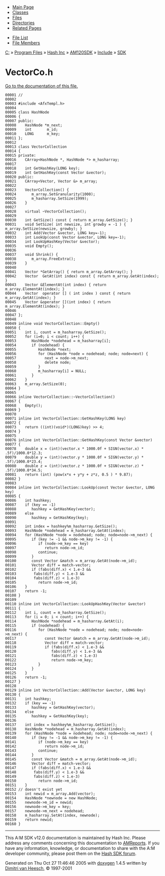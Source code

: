 <div class="tabs">

- [Main Page](index.md)
- [Classes](annotated.md)
- <span id="current">[Files](files.md)</span>
- [Directories](dirs.md)
- [Related Pages](pages.md)

</div>

<div class="tabs">

- [File List](files.md)
- [File Members](globals.md)

</div>

<div class="nav">

<a href="dir_C_3A_2F.md" class="el">C:</a> » <a href="dir_C_3A_2FProgram_20Files_2F.md" class="el">Program Files</a> » <a href="dir_C_3A_2FProgram_20Files_2FHash_20Inc_2F.md" class="el">Hash Inc</a> » <a href="dir_C_3A_2FProgram_20Files_2FHash_20Inc_2FAM120SDK_2F.md" class="el">AM120SDK</a> » <a href="dir_C_3A_2FProgram_20Files_2FHash_20Inc_2FAM120SDK_2FInclude_2F.md" class="el">Include</a> » <a href="dir_C_3A_2FProgram_20Files_2FHash_20Inc_2FAM120SDK_2FInclude_2FSDK_2F.md" class="el">SDK</a>

</div>

# VectorCo.h

[Go to the documentation of this file.](VectorCo_8h.md)

<div class="fragment">

``` fragment
00001 //
00002 
00003 #include <AfxTempl.h>
00004 
00005 class HashNode 
00006 {
00007 public:
00008    HashNode *m_next;
00009    int       m_id;
00010    LONG      m_key;
00011 };
00012 
00013 class VectorCollection 
00014 {
00015 private:
00016    CArray<HashNode *, HashNode *> m_hasharray;
00017 
00018    int GetHashKey(LONG key);
00019    int GetHashKey(const Vector &vector);
00020 public:
00021    CArray<Vector, Vector &> m_array;
00022 
00023    VectorCollection() {
00024       m_array.SetGranularity(1000);
00025       m_hasharray.SetSize(1999);
00026    }   
00027    
00028    virtual ~VectorCollection();
00029    
00030    int GetSize() const { return m_array.GetSize(); }
00031    void SetSize( int newsize, int growby = -1 ) { m_array.SetSize(newsize, growby); } 
00032    int Add(Vector &vector, LONG key=-1);
00033    int LookUp(const Vector &vector, LONG key=-1);
00034    int LookUpHashKey(Vector &vector);
00035    void Empty();
00036 
00037    void Shrink() {
00038       m_array.FreeExtra();
00039    }
00040 
00041    Vector *GetArray() { return m_array.GetArray(); }
00042    Vector  GetAt(int index) const { return m_array.GetAt(index); }
00043    Vector &ElementAt(int index) { return m_array.ElementAt(index); }
00044    Vector  operator [] ( int index ) const { return m_array.GetAt(index); }
00045    Vector &operator [](int index) { return m_array.ElementAt(index); }
00046 
00047 };
00048 
00049 inline void VectorCollection::Empty()
00050 {
00051    int i, count = m_hasharray.GetSize();
00052    for (i=0; i < count; i++) {
00053       HashNode *nodehead = m_hasharray[i];
00054       if (nodehead) {
00055          HashNode *next;
00056          for (HashNode *node = nodehead; node; node=next) {
00057             next = node->m_next;
00058             delete node;
00059          }
00060          m_hasharray[i] = NULL;
00061       }
00062    }
00063    m_array.SetSize(0);
00064 }
00065 
00066 inline VectorCollection::~VectorCollection()
00067 {
00068    Empty();
00069 }
00070 
00071 inline int VectorCollection::GetHashKey(LONG key)
00072 {
00073    return ((int)(void*)(LONG)key) >> 4;
00074 }
00075 
00076 inline int VectorCollection::GetHashKey(const Vector &vector)
00077 {
00078    double x = (int)(vector.x * 1000.0f + SIGN(vector.x) * .5f)/1000.0*12.3;
00079    double y = (int)(vector.y * 1000.0f + SIGN(vector.y) * .5f)/1000.0*23.4;
00080    double z = (int)(vector.z * 1000.0f + SIGN(vector.z) * .5f)/1000.0*34.5;
00081    return (int) (pow(x*x + y*y + z*z, 0.5 ) * 9.87);  
00082 }
00083 
00084 inline int VectorCollection::LookUp(const Vector &vector, LONG key)
00085 {
00086    int hashkey;
00087    if (key == -1)
00088       hashkey = GetHashKey(vector);
00089    else
00090       hashkey = GetHashKey(key);
00091 
00092    int index = hashkey%m_hasharray.GetSize();   
00093    HashNode *nodehead = m_hasharray.GetAt(index);
00094    for (HashNode *node = nodehead; node; node=node->m_next) {
00095       if (key != -1 && node->m_key != -1) {
00096          if (node->m_key == key)
00097             return node->m_id;
00098          continue;
00099       }
00100       const Vector &match = m_array.GetAt(node->m_id);
00101       Vector diff = match-vector;
00102       if (fabs(diff.x) < 1.e-3 &&
00103        fabs(diff.y) < 1.e-3 &&
00104        fabs(diff.z) < 1.e-3)
00105          return node->m_id;
00106    }
00107    return -1;
00108 }
00109 
00110 inline int VectorCollection::LookUpHashKey(Vector &vector)
00111 {
00112    int i, count = m_hasharray.GetSize();
00113    for (i = 0; i < count; i++) {
00114       HashNode *nodehead = m_hasharray.GetAt(i);
00115       if (nodehead) {
00116          for (HashNode *node = nodehead; node; node=node->m_next) {
00117             const Vector &match = m_array.GetAt(node->m_id);
00118             Vector diff = match-vector;
00119             if (fabs(diff.x) < 1.e-3 &&
00120                fabs(diff.y) < 1.e-3 &&
00121                fabs(diff.z) < 1.e-3)
00122                return node->m_key;
00123          }
00124       }
00125    }
00126    return -1;
00127 }
00128 
00129 inline int VectorCollection::Add(Vector &vector, LONG key)
00130 {
00131    int hashkey;
00132    if (key == -1)
00133       hashkey = GetHashKey(vector);
00134    else
00135       hashkey = GetHashKey(key);
00136 
00137    int index = hashkey%m_hasharray.GetSize();   
00138    HashNode *nodehead = m_hasharray.GetAt(index);
00139    for (HashNode *node = nodehead; node; node=node->m_next) {
00140       if (key != -1 && node->m_key != -1) {
00141          if (node->m_key == key)
00142             return node->m_id;
00143          continue;
00144       }
00145       const Vector &match = m_array.GetAt(node->m_id);
00146       Vector diff = match-vector;
00147       if (fabs(diff.x) < 1.e-3 &&
00148        fabs(diff.y) < 1.e-3 &&
00149        fabs(diff.z) < 1.e-3)
00150          return node->m_id;
00151    }
00152 // doesn't exist yet
00153    int newid = m_array.Add(vector);
00154    HashNode *newnode = new HashNode;
00155    newnode->m_id = newid;
00156    newnode->m_key = key;
00157    newnode->m_next = nodehead;
00158    m_hasharray.SetAt(index, newnode);
00159    return newid;
00160 }
```

</div>

------------------------------------------------------------------------

<span class="small">This A:M SDK v12.0 documentation is maintained by Hash Inc. Please address any comments concerning this documentation to [AMReports](http://www.hash.com/reports). If you have any information, knowledge, or documentation to share with the A:M developer community, please post them on the [Hash SDK forum](http://www.hash.com/forums/index.php?showforum=11).</span>

Generated on Thu Oct 27 11:46:46 2005 with [<span class="image placeholder" original-image-src="doxygen.png" original-image-title="" height="45" width="100" align="middle" border="0">doxygen</span>](http://www.doxygen.org/index.html) 1.4.5 written by [Dimitri van Heesch](mailto:dimitri@stack.nl), © 1997-2001
